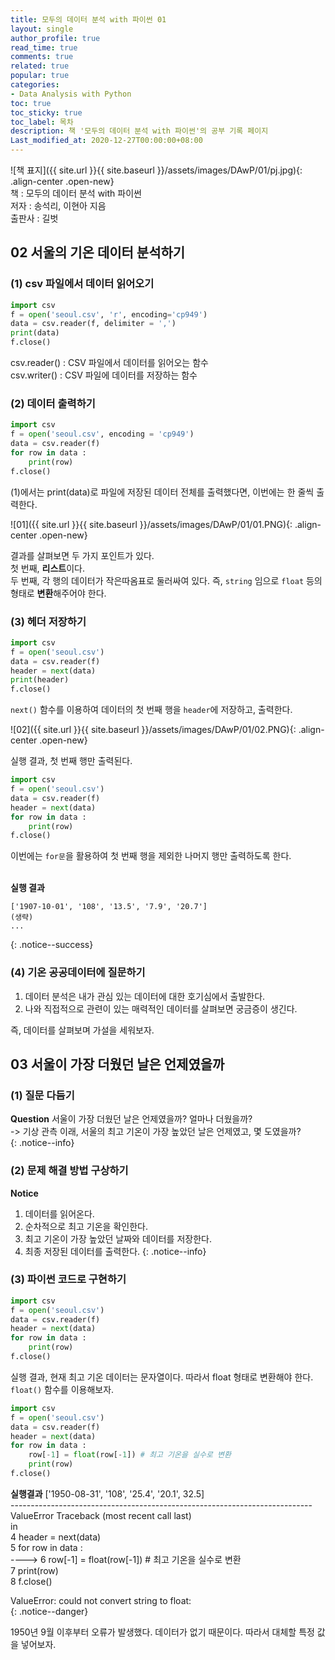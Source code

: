 ```yaml
---
title: 모두의 데이터 분석 with 파이썬 01
layout: single
author_profile: true
read_time: true
comments: true
related: true
popular: true
categories:
- Data Analysis with Python
toc: true
toc_sticky: true
toc_label: 목차
description: 책 '모두의 데이터 분석 with 파이썬'의 공부 기록 페이지
Last_modified_at: 2020-12-27T00:00:00+08:00
---
```


![책 표지]({{ site.url }}{{ site.baseurl }}/assets/images/DAwP/01/pj.jpg){: .align-center .open-new} 
<br>
책 : 모두의 데이터 분석 with 파이썬<br>
저자 : 송석리, 이현아 지음<br>
출판사 : 길벗<br>

## 02 서울의 기온 데이터 분석하기

### (1) csv 파일에서 데이터 읽어오기
```python
import csv
f = open('seoul.csv', 'r', encoding='cp949')
data = csv.reader(f, delimiter = ',')
print(data)
f.close()
```
csv.reader() : CSV 파일에서 데이터를 읽어오는 함수<br>
csv.writer() : CSV 파일에 데이터를 저장하는 함수


### (2) 데이터 출력하기
```python
import csv
f = open('seoul.csv', encoding = 'cp949')
data = csv.reader(f)
for row in data :
    print(row)
f.close()
```
(1)에서는 print(data)로 파일에 저장된 데이터 전체를 출력했다면, 이번에는 한 줄씩 출력한다.<br>

![01]({{ site.url }}{{ site.baseurl }}/assets/images/DAwP/01/01.PNG){: .align-center .open-new} 

결과를 살펴보면 두 가지 포인트가 있다.<br>
첫 번째, **리스트**이다.<br>
두 번째, 각 행의 데이터가 작은따옴표로 둘러싸여 있다. 즉, `string` 임으로 `float` 등의 형태로 **변환**해주어야 한다.<br>


### (3) 헤더 저장하기
```python
import csv
f = open('seoul.csv')
data = csv.reader(f)
header = next(data)
print(header)
f.close()
```
`next()` 함수를 이용하여 데이터의 첫 번째 행을 `header`에 저장하고, 출력한다.<br>

![02]({{ site.url }}{{ site.baseurl }}/assets/images/DAwP/01/02.PNG){: .align-center .open-new} 

실행 결과, 첫 번째 행만 출력된다.<br>

```python
import csv
f = open('seoul.csv')
data = csv.reader(f)
header = next(data)
for row in data :
    print(row)
f.close()
```
이번에는 `for문`을 활용하여 첫 번째 행을 제외한 나머지 행만 출력하도록 한다.<br>
<br>

**실행 결과**
```
['1907-10-01', '108', '13.5', '7.9', '20.7']
(생략)
...
```
{: .notice--success}

### (4) 기온 공공데이터에 질문하기
1. 데이터 분석은 내가 관심 있는 데이터에 대한 호기심에서 출발한다.
2. 나와 직접적으로 관련이 있는 매력적인 데이터를 살펴보면 궁금증이 생긴다.

즉, 데이터를 살펴보며 가설을 세워보자.<br>


## 03 서울이 가장 더웠던 날은 언제였을까
### (1) 질문 다듬기
**Question**
서울이 가장 더웠던 날은 언제였을까? 얼마나 더웠을까?<br>
-> 기상 관측 이래, 서울의 최고 기온이 가장 높았던 날은 언제였고, 몇 도였을까?<br>
{: .notice--info}


### (2) 문제 해결 방법 구상하기
**Notice**
1. 데이터를 읽어온다.
2. 순차적으로 최고 기온을 확인한다.
3. 최고 기온이 가장 높았던 날짜와 데이터를 저장한다.
4. 최종 저장된 데이터를 출력한다.
{: .notice--info}


### (3) 파이썬 코드로 구현하기
```python
import csv
f = open('seoul.csv')
data = csv.reader(f)
header = next(data)
for row in data :
    print(row)
f.close()
```
실행 결과, 현재 최고 기온 데이터는 문자열이다. 따라서 float 형태로 변환해야 한다. `float()` 함수를 이용해보자.<br>

```python
import csv
f = open('seoul.csv')
data = csv.reader(f)
header = next(data)
for row in data :
    row[-1] = float(row[-1]) # 최고 기온을 실수로 변환
    print(row)
f.close()
```

**실행결과**
['1950-08-31', '108', '25.4', '20.1', 32.5]<br>
---------------------------------------------------------------------------<br>
ValueError                                Traceback (most recent call last)<br>
<ipython-input-15-ac3bc99ec8ad> in <module><br>
      4 header = next(data)<br>
      5 for row in data :<br>
----> 6     row[-1] = float(row[-1]) # 최고 기온을 실수로 변환<br>
      7     print(row)<br>
      8 f.close()<br>

ValueError: could not convert string to float: <br>
{: .notice--danger}


1950년 9월 이후부터 오류가 발생했다. 데이터가 없기 때문이다. 따라서 대체할 특정 값을 넣어보자.

